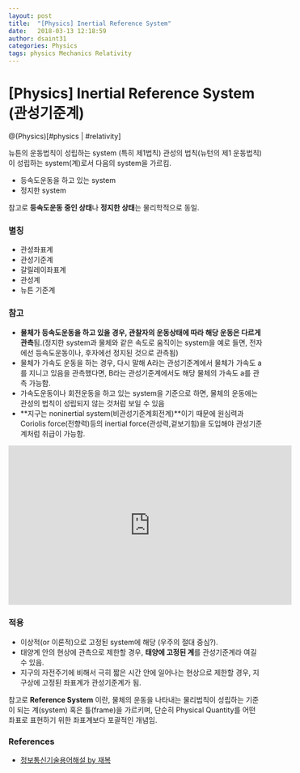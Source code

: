 ```yaml
---
layout: post
title:  "[Physics] Inertial Reference System"
date:   2018-03-13 12:18:59
author: dsaint31
categories: Physics
tags: physics Mechanics Relativity
---
```

# [Physics] Inertial Reference System (관성기준계)

@(Physics)[#physics | #relativity]

뉴튼의 운동법칙이 성립하는 system (특히 제1법칙)
관성의 법칙(뉴턴의 제1 운동법칙)이 성립하는 system(계)로서 다음의 system을 가르킴.

* 등속도운동을 하고 있는 system
* 정지한 system

참고로 **등속도운동 중인 상태**나 **정지한 상태**는 물리학적으로 동일.

### 별칭
* 관성좌표계
* 관성기준계
* 갈릴레이좌표계
* 관성계
* 뉴튼 기준계

### 참고
* **물체가 등속도운동을 하고 있을 경우, 관찰자의 운동상태에 따라 해당 운동은 다르게 관측**됨.(정지한 system과 물체와 같은 속도로 움직이는 system을 예로 들면, 전자에선 등속도운동이나, 후자에선 정지된 것으로 관측됨)
* 물체가 가속도 운동을 하는 경우, 다시 말해 A라는 관성기준계에서 물체가 가속도 a를 지니고 있음을 관측했다면, B라는 관성기준계에서도 해당 물체의 가속도 a를 관측 가능함.
* 가속도운동이나 회전운동을 하고 있는 system을 기준으로 하면, 물체의 운동에는 관성의 법칙이 성립되지 않는 것처럼 보일 수 있음
* **지구는 noninertial system(비관성기준계회전계)**이기 때문에 원심력과 Coriolis force(전향력)등의 inertial force(관성력,겉보기힘)을 도입해야 관성기준계처럼 취급이 가능함.

<iframe width="560" height="315" src="https://www.youtube.com/embed/dt_XJp77-mk" frameborder="0" allow="autoplay; encrypted-media" allowfullscreen></iframe>

### 적용

* 이상적(or 이론적)으로 고정된 system에 해당 (우주의 절대 중심?).
* 태양계 안의 현상에 관측으로 제한할 경우, **태양에 고정된 계**를 관성기준계라 여길 수 있음.
* 지구의 자전주기에 비해서 극히 짧은 시간 안에 일어나는 현상으로 제한할 경우, 지구상에 고정된 좌표계가 관성기준계가 됨.

참고로 **Reference System** 이란, 물체의 운동을 나타내는 물리법칙이 성립하는 기준이 되는 계(system) 혹은 틀(frame)을 가르키며, 단순히 Physical Quantity를 어떤 좌표로 표현하기 위한 좌표계보다 포괄적인 개념임.

### References
* [정보통신기술용어해설 by 재복](http://www.ktword.co.kr/abbr_view.php?m_temp1=666)
